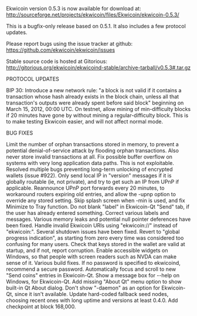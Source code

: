 Ekwicoin version 0.5.3 is now available for download at:
http://sourceforge.net/projects/ekwicoin/files/Ekwicoin/ekwicoin-0.5.3/

This is a bugfix-only release based on 0.5.1.
It also includes a few protocol updates.

Please report bugs using the issue tracker at github:
https://github.com/ekwicoin/ekwicoin/issues

Stable source code is hosted at Gitorious:
http://gitorious.org/ekwicoin/ekwicoind-stable/archive-tarball/v0.5.3#.tar.gz

PROTOCOL UPDATES

BIP 30: Introduce a new network rule: "a block is not valid if it contains a transaction whose hash already exists in the block chain, unless all that transaction's outputs were already spent before said block" beginning on March 15, 2012, 00:00 UTC.
On testnet, allow mining of min-difficulty blocks if 20 minutes have gone by without mining a regular-difficulty block. This is to make testing Ekwicoin easier, and will not affect normal mode.

BUG FIXES

Limit the number of orphan transactions stored in memory, to prevent a potential denial-of-service attack by flooding orphan transactions. Also never store invalid transactions at all.
Fix possible buffer overflow on systems with very long application data paths. This is not exploitable.
Resolved multiple bugs preventing long-term unlocking of encrypted wallets
(issue #922).
Only send local IP in "version" messages if it is globally routable (ie, not private), and try to get such an IP from UPnP if applicable.
Reannounce UPnP port forwards every 20 minutes, to workaround routers expiring old entries, and allow the -upnp option to override any stored setting.
Skip splash screen when -min is used, and fix Minimize to Tray function.
Do not blank "label" in Ekwicoin-Qt "Send" tab, if the user has already entered something.
Correct various labels and messages.
Various memory leaks and potential null pointer deferences have been fixed.
Handle invalid Ekwicoin URIs using "ekwicoin://" instead of "ekwicoin:".
Several shutdown issues have been fixed.
Revert to "global progress indication", as starting from zero every time was considered too confusing for many users.
Check that keys stored in the wallet are valid at startup, and if not, report corruption.
Enable accessible widgets on Windows, so that people with screen readers such as NVDA can make sense of it.
Various build fixes.
If no password is specified to ekwicoind, recommend a secure password.
Automatically focus and scroll to new "Send coins" entries in Ekwicoin-Qt.
Show a message box for --help on Windows, for Ekwicoin-Qt.
Add missing "About Qt" menu option to show built-in Qt About dialog.
Don't show "-daemon" as an option for Ekwicoin-Qt, since it isn't available.
Update hard-coded fallback seed nodes, choosing recent ones with long uptime and versions at least 0.4.0.
Add checkpoint at block 168,000.
